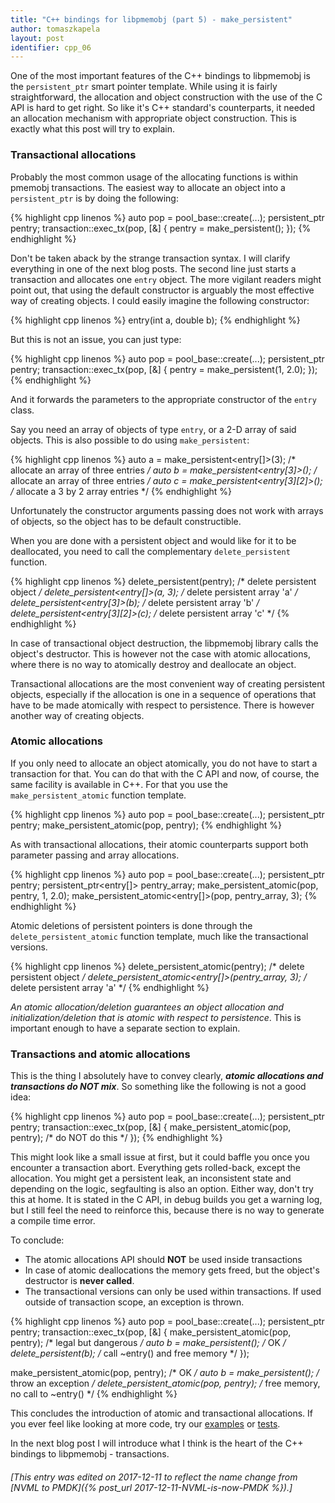 ```yaml
---
title: "C++ bindings for libpmemobj (part 5) - make_persistent"
author: tomaszkapela
layout: post
identifier: cpp_06
---
```


One of the most important features of the C++ bindings to libpmemobj is the
`persistent_ptr` smart pointer template. While using it is fairly
straightforward, the allocation and object construction with the use of the C
API is hard to get right. So like it's C++ standard's counterparts, it needed an
allocation mechanism with appropriate object construction. This is exactly what
this post will try to explain.

### Transactional allocations

Probably the most common usage of the allocating functions is within pmemobj
transactions. The easiest way to allocate an object into a `persistent_ptr` is
by doing the following:

{% highlight cpp linenos %}
auto pop = pool_base::create(...);
persistent_ptr<entry> pentry;
transaction::exec_tx(pop, [&] { pentry = make_persistent<entry>(); });
{% endhighlight %}

Don't be taken aback by the strange transaction syntax. I will clarify
everything in one of the next blog posts. The second line just starts
a transaction and allocates one `entry` object. The more vigilant readers might
point out, that using the default constructor is arguably the most effective
way of creating objects. I could easily imagine the following constructor:

{% highlight cpp linenos %}
entry(int a, double b);
{% endhighlight %}

But this is not an issue, you can just type:

{% highlight cpp linenos %}
auto pop = pool_base::create(...);
persistent_ptr<entry> pentry;
transaction::exec_tx(pop, [&] { pentry = make_persistent<entry>(1, 2.0); });
{% endhighlight %}

And it forwards the parameters to the appropriate constructor of the `entry`
class.

Say you need an array of objects of type `entry`, or a 2-D array of said
objects. This is also possible to do using `make_persistent`:

{% highlight cpp linenos %}
auto a = make_persistent<entry[]>(3); /* allocate an array of three entries */
auto b = make_persistent<entry[3]>(); /* allocate an array of three entries */
auto c = make_persistent<entry[3][2]>(); /* allocate a 3 by 2 array entries */
{% endhighlight %}

Unfortunately the constructor arguments passing does not work with arrays of
objects, so the object has to be default constructible.

When you are done with a persistent object and would like for it to be
deallocated, you need to call the complementary `delete_persistent` function.

{% highlight cpp linenos %}
delete_persistent<entry>(pentry); /* delete persistent object */
delete_persistent<entry[]>(a, 3); /* delete persistent array 'a' */
delete_persistent<entry[3]>(b); /* delete persistent array 'b' */
delete_persistent<entry[3][2]>(c); /* delete persistent array 'c' */
{% endhighlight %}

In case of transactional object destruction, the libpmemobj library calls the object's
destructor. This is however not the case with atomic allocations, where there
is no way to atomically destroy and deallocate an object.

Transactional allocations are the most convenient way of creating persistent
objects, especially if the allocation is one in a sequence of operations that
have to be made atomically with respect to persistence. There is however another
way of creating objects.

### Atomic allocations

If you only need to allocate an object atomically, you do not have to start a
transaction for that. You can do that with the C API and now, of course, the
same facility is available in C++. For that you use the `make_persistent_atomic`
function template.

{% highlight cpp linenos %}
auto pop = pool_base::create(...);
persistent_ptr<entry> pentry;
make_persistent_atomic<entry>(pop, pentry);
{% endhighlight %}

As with transactional allocations, their atomic counterparts support both
parameter passing and array allocations.

{% highlight cpp linenos %}
auto pop = pool_base::create(...);
persistent_ptr<entry> pentry;
persistent_ptr<entry[]> pentry_array;
make_persistent_atomic<entry>(pop, pentry, 1, 2.0);
make_persistent_atomic<entry[]>(pop, pentry_array, 3);
{% endhighlight %}

Atomic deletions of persistent pointers is done through the
`delete_persistent_atomic` function template, much like the transactional
versions.

{% highlight cpp linenos %}
delete_persistent_atomic<entry>(pentry); /* delete persistent object */
delete_persistent_atomic<entry[]>(pentry_array, 3); /* delete persistent array 'a' */
{% endhighlight %}

_An atomic allocation/deletion guarantees an object allocation and
initialization/deletion that is atomic with respect to persistence_. This is
important enough to have a separate section to explain.

### Transactions and atomic allocations

This is the thing I absolutely have to convey clearly, **_atomic allocations and
transactions do NOT mix_**. So something like the following is not a good idea:

{% highlight cpp linenos %}
auto pop = pool_base::create(...);
persistent_ptr<entry> pentry;
transaction::exec_tx(pop, [&] {
   make_persistent_atomic<entry>(pop, pentry); /* do NOT do this */
});
{% endhighlight %}

This might look like a small issue at first, but it could baffle you once you
encounter a transaction abort. Everything gets rolled-back, except the
allocation. You might get a persistent leak, an inconsistent state and depending
on the logic, segfaulting is also an option. Either way, don't try this at home.
It is stated in the C API, in debug builds you get a warning log, but I still
feel the need to reinforce this, because there is no way to generate
a compile time error.

To conclude:

- The atomic allocations API should **NOT** be used inside transactions
- In case of atomic deallocations the memory gets freed, but the object's
destructor is **never called**.
- The transactional versions can only be used within transactions. If used
outside of transaction scope, an exception is thrown.

{% highlight cpp linenos %}
auto pop = pool_base::create(...);
persistent_ptr<entry> pentry;
transaction::exec_tx(pop, [&] {
   make_persistent_atomic<entry>(pop, pentry); /* legal but dangerous */
   auto b = make_persistent<entry>(); /* OK */
   delete_persistent<entry>(b); /* call ~entry() and free memory */
});

make_persistent_atomic<entry>(pop, pentry); /* OK */
auto b = make_persistent<entry>(); /* throw an exception */
delete_persistent_atomic<entry>(pop, pentry); /* free memory, no call to ~entry() */
{% endhighlight %}

This concludes the introduction of atomic and transactional allocations. If you
ever feel like looking at more code, try our [examples][f8602ec1] or
[tests][8e3dfe2a].

In the next blog post I will introduce what I think is the heart of the C++
bindings to libpmemobj - transactions.

[f8602ec1]: https://github.com/pmem/pmdk/tree/master/src/examples/libpmemobj "Libpmemobj examples"
[8e3dfe2a]: https://github.com/pmem/pmdk/tree/master/src/test "PMDK tests"

###### [This entry was edited on 2017-12-11 to reflect the name change from [NVML to PMDK]({% post_url 2017-12-11-NVML-is-now-PMDK %}).]
